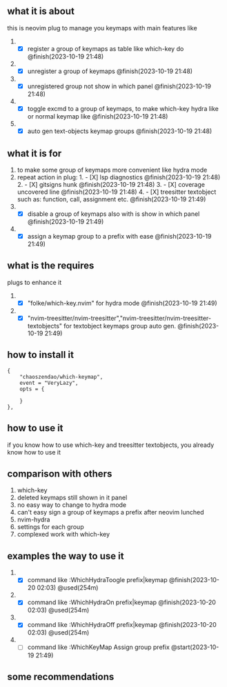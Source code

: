 ## what it is about
this is neovim plug to manage you keymaps 
with main features like
1. - [X] register a group of keymaps as table like which-key do @finish(2023-10-19 21:48)
2. - [X] unregister a group of keymaps @finish(2023-10-19 21:48)
3. - [X] unregistered group not show in which panel @finish(2023-10-19 21:48)
4. - [X] toggle excmd to a group of keymaps, to make which-key hydra like or normal keymap like @finish(2023-10-19 21:48)
5. - [X] auto gen text-objects keymap groups   @finish(2023-10-19 21:48)

## what it is for
1. to make some group of keymaps more convenient like hydra mode
  1. repeat action in plug:
    1. - [X] lsp diagnostics @finish(2023-10-19 21:48)
    2. - [X] gitsigns hunk @finish(2023-10-19 21:48)
    3. - [X] coverage uncovered line @finish(2023-10-19 21:48)
    4. - [X] treesitter textobject such as: function, call, assignment etc. @finish(2023-10-19 21:49)
2. - [X] disable a group of keymaps also with is show in which panel @finish(2023-10-19 21:49)
3. - [X] assign a keymap group to a prefix with ease @finish(2023-10-19 21:49)

## what is the requires
plugs to enhance it  
1. - [X] "folke/which-key.nvim"  for hydra mode @finish(2023-10-19 21:49)
2. - [X] "nvim-treesitter/nvim-treesitter","nvim-treesitter/nvim-treesitter-textobjects" for textobject keymaps group auto gen. @finish(2023-10-19 21:49)

## how to install it
	{
		"chaoszendao/which-keymap",
		event = "VeryLazy",
        opts = {
        
        }
	},
## how to use it
if you know how to use which-key and treesitter textobjects, you already know how to use it

## comparison with others
1. which-key
  1. deleted keymaps still shown in it panel
  2. no easy way to change to hydra mode
  3. can't easy sign a group of keymaps a prefix after neovim lunched 
1. nvim-hydra
  1. settings for each group
  2. complexed work with which-key

## examples the way to use it
1. - [X] command like  :WhichHydraToogle prefix|keymap @finish(2023-10-20 02:03) @used(254m)
1. - [X] command like  :WhichHydraOn prefix|keymap @finish(2023-10-20 02:03) @used(254m)
1. - [X] command like  :WhichHydraOff prefix|keymap @finish(2023-10-20 02:03) @used(254m)
2. - [ ] command like :WhichKeyMap Assign group prefix @start(2023-10-19 21:49)
## some recommendations

